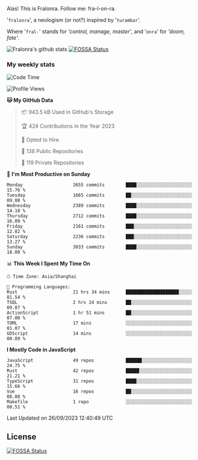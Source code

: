 Alas! This is Fralonra. Follow me: fra-l-on-ra.

'`fralonra`', a neologism (or not?) inspired by '`turambar`'.

Where '`fral-`' stands for *'control, manage, master'*, and '`onra`' for *'doom, fate'*.

![Fralonra's github stats](https://github-readme-stats.vercel.app/api?username=fralonra)
[![FOSSA Status](https://app.fossa.com/api/projects/git%2Bgithub.com%2Ffralonra%2Ffralonra.svg?type=shield)](https://app.fossa.com/projects/git%2Bgithub.com%2Ffralonra%2Ffralonra?ref=badge_shield)

### My weekly stats

<!--START_SECTION:waka-->
![Code Time](http://img.shields.io/badge/Code%20Time-4%2C064%20hrs%2010%20mins-blue)

![Profile Views](http://img.shields.io/badge/Profile%20Views-1-blue)

**🐱 My GitHub Data** 

> 📦 943.5 kB Used in GitHub's Storage 
 > 
> 🏆 424 Contributions in the Year 2023
 > 
> 💼 Opted to Hire
 > 
> 📜 138 Public Repositories 
 > 
> 🔑 119 Private Repositories 
 > 
📅 **I'm Most Productive on Sunday** 

```text
Monday                   2655 commits        ████░░░░░░░░░░░░░░░░░░░░░   15.76 % 
Tuesday                  1665 commits        ██░░░░░░░░░░░░░░░░░░░░░░░   09.88 % 
Wednesday                2389 commits        ████░░░░░░░░░░░░░░░░░░░░░   14.18 % 
Thursday                 2712 commits        ████░░░░░░░░░░░░░░░░░░░░░   16.09 % 
Friday                   2161 commits        ███░░░░░░░░░░░░░░░░░░░░░░   12.82 % 
Saturday                 2236 commits        ███░░░░░░░░░░░░░░░░░░░░░░   13.27 % 
Sunday                   3033 commits        ████░░░░░░░░░░░░░░░░░░░░░   18.00 % 
```


📊 **This Week I Spent My Time On** 

```text
🕑︎ Time Zone: Asia/Shanghai

💬 Programming Languages: 
Rust                     21 hrs 34 mins      ████████████████████░░░░░   81.54 % 
TSQL                     2 hrs 24 mins       ██░░░░░░░░░░░░░░░░░░░░░░░   09.07 % 
ActionScript             1 hr 51 mins        ██░░░░░░░░░░░░░░░░░░░░░░░   07.00 % 
TOML                     17 mins             ░░░░░░░░░░░░░░░░░░░░░░░░░   01.07 % 
GDScript                 14 mins             ░░░░░░░░░░░░░░░░░░░░░░░░░   00.89 % 
```

**I Mostly Code in JavaScript** 

```text
JavaScript               49 repos            ██████░░░░░░░░░░░░░░░░░░░   24.75 % 
Rust                     42 repos            █████░░░░░░░░░░░░░░░░░░░░   21.21 % 
TypeScript               31 repos            ████░░░░░░░░░░░░░░░░░░░░░   15.66 % 
Vue                      16 repos            ██░░░░░░░░░░░░░░░░░░░░░░░   08.08 % 
Makefile                 1 repo              ░░░░░░░░░░░░░░░░░░░░░░░░░   00.51 % 
```




 Last Updated on 26/09/2023 12:40:49 UTC
<!--END_SECTION:waka-->

## License
[![FOSSA Status](https://app.fossa.com/api/projects/git%2Bgithub.com%2Ffralonra%2Ffralonra.svg?type=large)](https://app.fossa.com/projects/git%2Bgithub.com%2Ffralonra%2Ffralonra?ref=badge_large)
